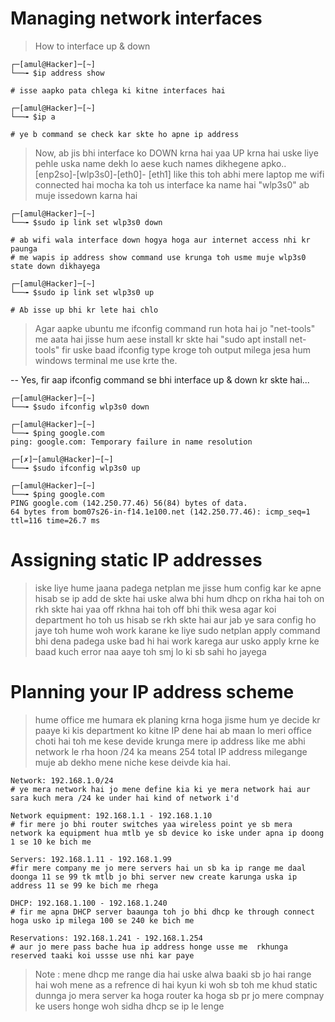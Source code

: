 # Managing network interfaces

 > How to interface up & down


	┌─[amul@Hacker]─[~]
	└──╼ $ip address show
	
	# isse aapko pata chlega ki kitne interfaces hai
	
	┌─[amul@Hacker]─[~]
	└──╼ $ip a
	
	# ye b command se check kar skte ho apne ip address
	
 > Now, ab jis bhi interface ko DOWN krna hai yaa UP krna hai uske liye pehle uska name dekh lo aese kuch names dikhegene apko..[enp2so]-[wlp3s0]-[eth0]-      [eth1] like this toh abhi mere laptop me wifi connected hai mocha ka toh us interface ka name hai "wlp3s0" ab muje issedown karna hai 

	┌─[amul@Hacker]─[~]
	└──╼ $sudo ip link set wlp3s0 down
 	
	# ab wifi wala interface down hogya hoga aur internet access nhi kr paunga
	# me wapis ip address show command use krunga toh usme muje wlp3s0 state down dikhayega 
	
	┌─[amul@Hacker]─[~]
	└──╼ $sudo ip link set wlp3s0 up
	
	# Ab isse up bhi kr lete hai chlo 

> Agar aapke ubuntu me ifconfig command run hota hai jo "net-tools"  me aata hai jisse hum aese install kr skte hai "sudo apt install net-tools" fir uske baad ifconfig type kroge toh output milega jesa hum windows terminal me use krte the.
	
-- Yes, fir aap ifconfig command se bhi interface up & down kr skte hai...
	
	┌─[amul@Hacker]─[~]
	└──╼ $sudo ifconfig wlp3s0 down
	
	┌─[amul@Hacker]─[~]
	└──╼ $ping google.com
	ping: google.com: Temporary failure in name resolution
	
	┌─[✗]─[amul@Hacker]─[~]
	└──╼ $sudo ifconfig wlp3s0 up
	
	┌─[amul@Hacker]─[~]
	└──╼ $ping google.com
	PING google.com (142.250.77.46) 56(84) bytes of data.
	64 bytes from bom07s26-in-f14.1e100.net (142.250.77.46): icmp_seq=1 ttl=116 time=26.7 ms
 
# Assigning static IP addresses

> iske liye hume jaana padega netplan me jisse hum config kar ke apne hisab se ip add de skte hai uske alwa bhi hum dhcp on rkha hai toh on rkh skte hai yaa off rkhna hai toh off bhi thik wesa agar koi department ho toh us hisab se rkh skte hai aur jab ye sara config ho jaye toh hume woh work karane ke liye sudo netplan apply command bhi dena padega uske bad hi hai work karega aur usko apply krne ke baad kuch error naa aaye toh smj lo ki sb sahi ho jayega 

		







# Planning your IP address scheme

> hume office me humara ek planing krna hoga jisme hum ye decide kr paaye ki kis department ko kitne IP dene hai ab maan lo meri office choti hai toh me kese devide krunga mere ip address like me abhi network le rha hoon /24 ka means 254 total IP address milegange muje ab dekho mene niche kese deivde kia hai.	
	
	Network: 192.168.1.0/24 
	# ye mera network hai jo mene define kia ki ye mera network hai aur sara kuch mera /24 ke under hai kind of network i'd

	Network equipment: 192.168.1.1 - 192.168.1.10 
	# fir mere jo bhi router switches yaa wireless point ye sb mera network ka equipment hua mtlb ye sb device ko iske under apna ip doong 1 se 10 ke bich me
	
	Servers: 192.168.1.11 - 192.168.1.99 
	#fir mere company me jo mere servers hai un sb ka ip range me daal doonga 11 se 99 tk mtlb jo bhi server new create karunga uska ip address 11 se 99 ke bich me rhega

	DHCP: 192.168.1.100 - 192.168.1.240 
	# fir me apna DHCP server baaunga toh jo bhi dhcp ke through connect hoga usko ip milega 100 se 240 ke bich me 

	Reservations: 192.168.1.241 - 192.168.1.254 
	# aur jo mere pass bache hua ip address honge usse me  rkhunga reserved taaki koi ussse use nhi kar paye 

> Note : mene dhcp me range dia hai uske alwa baaki sb jo hai range hai woh mene as a refrence di hai kyun ki woh sb toh me khud static dunnga jo mera server ka hoga router ka hoga sb pr jo mere compnay ke users honge woh sidha dhcp se ip le lenge 

